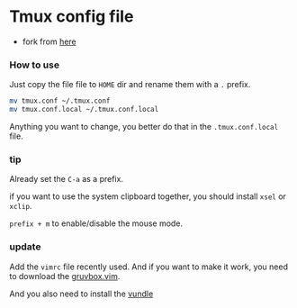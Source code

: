 # Tmux config file

- fork from [here](https://github.com/gpakosz/.tmux)

### How to use

Just copy the file file to `HOME` dir and rename them with a `.` prefix.

```bash
mv tmux.conf ~/.tmux.conf
mv tmux.conf.local ~/.tmux.conf.local
```

Anything you want to change, you better do that in the `.tmux.conf.local` file.





### tip

Already set the `C-a` as a prefix.

if you want to use the system clipboard together, you should install `xsel` or `xclip`.

`prefix + m` to enable/disable the mouse mode.

### update

Add the `vimrc` file recently used. And if you want to make it work, you need to download the [gruvbox.vim](https://github.com/morhetz/gruvbox).

And you also need to install the [vundle](https://github.com/VundleVim/Vundle.vim)
